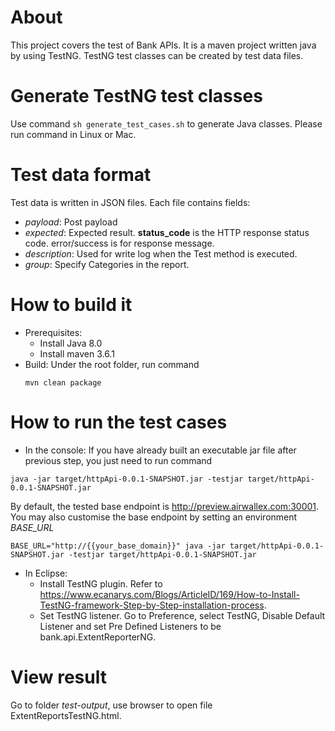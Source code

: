 # About
This project covers the test of Bank APIs. It is a maven project written java by using TestNG. TestNG test classes can be created by test data files.

# Generate TestNG test classes
Use command ```sh generate_test_cases.sh``` to generate Java classes. Please run command in Linux or Mac.

# Test data format
Test data is written in JSON files. Each file contains fields:
* *payload*: Post payload
* *expected*: Expected result. **status_code** is the HTTP response status code. error/success is for response message.
* *description*: Used for write log when the Test method is executed.
* *group*: Specify Categories in the report.

# How to build it
* Prerequisites:
  * Install Java 8.0
  * Install maven 3.6.1
* Build:
  Under the root folder, run command
  ```
  mvn clean package
  ```

# How to run the test cases
* In the console:
If you have already built an executable jar file after previous step, you just need to run command
```
java -jar target/httpApi-0.0.1-SNAPSHOT.jar -testjar target/httpApi-0.0.1-SNAPSHOT.jar
```
By default, the tested base endpoint is http://preview.airwallex.com:30001. You may also customise the base endpoint by setting an environment *BASE_URL*
```
BASE_URL="http://{{your_base_domain}}" java -jar target/httpApi-0.0.1-SNAPSHOT.jar -testjar target/httpApi-0.0.1-SNAPSHOT.jar
```
* In Eclipse:
  * Install TestNG plugin. Refer to https://www.ecanarys.com/Blogs/ArticleID/169/How-to-Install-TestNG-framework-Step-by-Step-installation-process.
  * Set TestNG listener. Go to Preference, select TestNG, Disable Default Listener and set Pre Defined Listeners to be bank.api.ExtentReporterNG.


# View result
Go to folder *test-output*, use browser to open file ExtentReportsTestNG.html.
